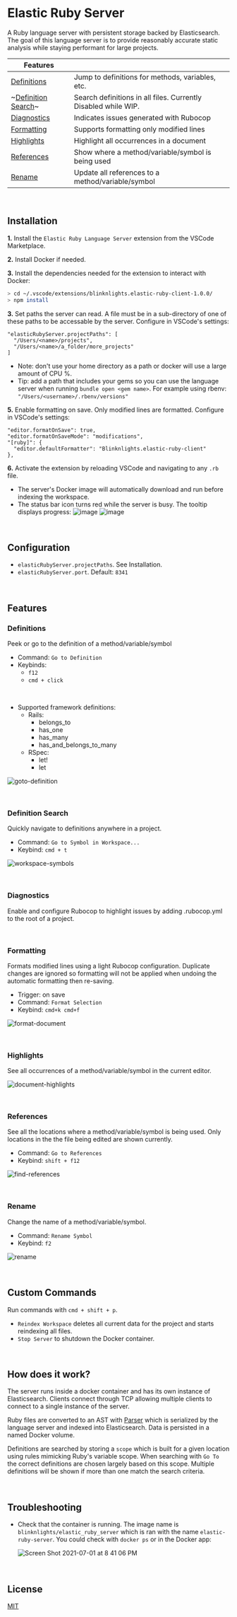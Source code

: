 # Elastic Ruby Server

A Ruby language server with persistent storage backed by Elasticsearch. The goal of this language server is to provide reasonably accurate static analysis while staying performant for large projects.
&nbsp;

| Features  |  |
| ------------- | ------------- |
| [Definitions](#definitions) | Jump to definitions for methods, variables, etc. |
| ~[Definition Search](#definition-search)~  | Search definitions in all files. Currently Disabled while WIP. |
| [Diagnostics](#diagnostics) | Indicates issues generated with Rubocop |
| [Formatting](#formatting) | Supports formatting only modified lines |
| [Highlights](#highlights) | Highlight all occurrences in a document |
| [References](#references) | Show where a method/variable/symbol is being used |
| [Rename](#rename) | Update all references to a method/variable/symbol |

&nbsp;
## Installation
**1.** Install the `Elastic Ruby Language Server` extension from the VSCode Marketplace.

**2.** Install Docker if needed.

**3.** Install the dependencies needed for the extension to interact with Docker:
```bash
> cd ~/.vscode/extensions/blinknlights.elastic-ruby-client-1.0.0/
> npm install
```

**3.** Set paths the server can read. A file must be in a sub-directory of one of these paths to be accessable by the server. Configure in VSCode's settings:

```
"elasticRubyServer.projectPaths": [
  "/Users/<name>/projects",
  "/Users/<name>/a_folder/more_projects"
]
```

- Note: don't use your home directory as a path or docker will use a large amount of CPU %.
- Tip: add a path that includes your gems so you can use the language server when running `bundle open <gem name>`. For example using rbenv: `"/Users/<username>/.rbenv/versions"`

**5.** Enable formatting on save. Only modified lines are formatted. Configure in VSCode's settings:

```
"editor.formatOnSave": true,
"editor.formatOnSaveMode": "modifications",
"[ruby]": {
  "editor.defaultFormatter": "Blinknlights.elastic-ruby-client"
},
```

**6.** Activate the extension by reloading VSCode and navigating to any `.rb` file.

- The server's Docker image will automatically download and run before indexing the workspace.
- The status bar icon turns red while the server is busy. The tooltip displays progress:
![image](https://user-images.githubusercontent.com/1145873/177087354-ef3ab14f-5e85-4440-8447-85eb3bbdadc2.png)
![image](https://user-images.githubusercontent.com/1145873/177087554-1bd900f3-c14b-454f-8af7-052be40ec0d9.png)

&nbsp;
## Configuration
- `elasticRubyServer.projectPaths`. See Installation.
- `elasticRubyServer.port`. Default: `8341`

&nbsp;
## Features
<a id="definitions"></a>
### Definitions
Peek or go to the definition of a method/variable/symbol

- Command: `Go to Definition`
- Keybinds:
  - `f12`
  - `cmd + click`

&nbsp;
- Supported framework definitions:
  - Rails:
    - belongs_to
    - has_one
    - has_many
    - has_and_belongs_to_many
  - RSpec:
    - let!
    - let

![goto-definition](https://code.visualstudio.com/assets/api/language-extensions/language-support/goto-definition.gif)

&nbsp;
<a id="definition-search"></a>
### Definition Search
Quickly navigate to definitions anywhere in a project.

- Command: `Go to Symbol in Workspace...`
- Keybind: `cmd + t`

![workspace-symbols](https://code.visualstudio.com/assets/api/language-extensions/language-support/workspace-symbols.gif)

&nbsp;
<a id="diagnostics"></a>
### Diagnostics
Enable and configure Rubocop to highlight issues by adding .rubocop.yml to the root of a project.

&nbsp;
<a id="formatting"></a>
### Formatting
Formats modified lines using a light Rubocop configuration. Duplicate changes are ignored so formatting will not be applied when undoing the automatic formatting then re-saving.

- Trigger: on save
- Command: `Format Selection`
- Keybind: `cmd+k cmd+f`

![format-document](https://code.visualstudio.com/assets/api/language-extensions/language-support/format-document.gif)

&nbsp;
<a id="highlights"></a>
### Highlights
See all occurrences of a method/variable/symbol in the current editor.

![document-highlights](https://code.visualstudio.com/assets/api/language-extensions/language-support/document-highlights.gif)

&nbsp;
<a id="references"></a>
### References
See all the locations where a method/variable/symbol is being used. Only locations in the the file being edited are shown currently.

- Command: `Go to References`
- Keybind: `shift + f12`

![find-references](https://code.visualstudio.com/assets/api/language-extensions/language-support/find-references.gif)

&nbsp;
<a id="rename"></a>
### Rename
Change the name of a method/variable/symbol.

- Command: `Rename Symbol`
- Keybind: `f2`

![rename](https://code.visualstudio.com/assets/api/language-extensions/language-support/rename.gif)

&nbsp;
## Custom Commands
Run commands with `cmd + shift + p`.
- `Reindex Workspace` deletes all current data for the project and starts reindexing all files.
- `Stop Server` to shutdown the Docker container.

&nbsp;
## How does it work?
The server runs inside a docker container and has its own instance of Elasticsearch. Clients connect through TCP allowing multiple clients to connect to a single instance of the server.

Ruby files are converted to an AST with [Parser](https://github.com/whitequark/parser) which is serialized by the language server and indexed into Elasticsearch. Data is persisted in a named Docker volume.

Definitions are searched by storing a `scope` which is built for a given location using rules mimicking Ruby's variable scope. When searching with `Go To` the correct definitions are chosen largely based on this scope. Multiple definitions will be shown if more than one match the search criteria.

&nbsp;
## Troubleshooting
- Check that the container is running. The image name is `blinknlights/elastic_ruby_server` which is ran with the name `elastic-ruby-server`. You could check with `docker ps` or in the Docker app:

  ![Screen Shot 2021-07-01 at 8 41 06 PM](https://user-images.githubusercontent.com/1145873/124217196-bc1a4380-daac-11eb-9f9a-e05bca82d5f6.png)

&nbsp;
## License
[MIT](https://choosealicense.com/licenses/mit/)
